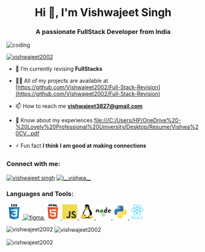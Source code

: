 <h1 align="center">Hi 👋, I'm Vishwajeet Singh</h1>
<h3 align="center">A passionate FullStack Developer from India</h3>
<img align="justify" alt="coding" width="400" src="https://udaipurwebdesigner.in/wp-content/uploads/2019/08/web-development.gif">

<p align="left"> <a href="https://github.com/ryo-ma/github-profile-trophy"><img src="https://github-profile-trophy.vercel.app/?username=vishwajeet2002" alt="vishwajeet2002" /></a> </p>

- 🌱 I’m currently revising **FullStacks**

- 👨‍💻 All of my projects are available at [https://github.com/Vishwajeet2002/Full-Stack-Revision](https://github.com/Vishwajeet2002/Full-Stack-Revision)

- 📫 How to reach me **vishwajeet3827@gmail.com**

- 📄 Know about my experiences [file:///C:/Users/HP/OneDrive%20-%20Lovely%20Professional%20University/Desktop/Resume/Vishwa%20CV...pdf](file:///C:/Users/HP/OneDrive%20-%20Lovely%20Professional%20University/Desktop/Resume/Vishwa%20CV...pdf)

- ⚡ Fun fact **I think I am good at making connections**

<h3 align="left">Connect with me:</h3>
<p align="left">
<a href="https://linkedin.com/in/vishwajeet singh" target="blank"><img align="center" src="https://raw.githubusercontent.com/rahuldkjain/github-profile-readme-generator/master/src/images/icons/Social/linked-in-alt.svg" alt="vishwajeet singh" height="30" width="40" /></a>
<a href="https://instagram.com/i__vishwa__" target="blank"><img align="center" src="https://raw.githubusercontent.com/rahuldkjain/github-profile-readme-generator/master/src/images/icons/Social/instagram.svg" alt="i__vishwa__" height="30" width="40" /></a>
</p>

<h3 align="left">Languages and Tools:</h3>
<p align="left"> <a href="https://www.w3schools.com/css/" target="_blank" rel="noreferrer"> <img src="https://raw.githubusercontent.com/devicons/devicon/master/icons/css3/css3-original-wordmark.svg" alt="css3" width="40" height="40"/> </a> <a href="https://www.figma.com/" target="_blank" rel="noreferrer"> <img src="https://www.vectorlogo.zone/logos/figma/figma-icon.svg" alt="figma" width="40" height="40"/> </a> <a href="https://www.w3.org/html/" target="_blank" rel="noreferrer"> <img src="https://raw.githubusercontent.com/devicons/devicon/master/icons/html5/html5-original-wordmark.svg" alt="html5" width="40" height="40"/> </a> <a href="https://developer.mozilla.org/en-US/docs/Web/JavaScript" target="_blank" rel="noreferrer"> <img src="https://raw.githubusercontent.com/devicons/devicon/master/icons/javascript/javascript-original.svg" alt="javascript" width="40" height="40"/> </a> <a href="https://www.linux.org/" target="_blank" rel="noreferrer"> <img src="https://raw.githubusercontent.com/devicons/devicon/master/icons/linux/linux-original.svg" alt="linux" width="40" height="40"/> </a> <a href="https://nodejs.org" target="_blank" rel="noreferrer"> <img src="https://raw.githubusercontent.com/devicons/devicon/master/icons/nodejs/nodejs-original-wordmark.svg" alt="nodejs" width="40" height="40"/> </a> <a href="https://www.python.org" target="_blank" rel="noreferrer"> <img src="https://raw.githubusercontent.com/devicons/devicon/master/icons/python/python-original.svg" alt="python" width="40" height="40"/> </a> <a href="https://reactjs.org/" target="_blank" rel="noreferrer"> <img src="https://raw.githubusercontent.com/devicons/devicon/master/icons/react/react-original-wordmark.svg" alt="react" width="40" height="40"/> </a> </p>

<p><img align="left" src="https://github-readme-stats.vercel.app/api/top-langs?username=vishwajeet2002&show_icons=true&locale=en&layout=compact" alt="vishwajeet2002" /></p>

<p>&nbsp;<img align="center" src="https://github-readme-stats.vercel.app/api?username=vishwajeet2002&show_icons=true&locale=en" alt="vishwajeet2002" /></p>

<p><img align="center" src="https://github-readme-streak-stats.herokuapp.com/?user=vishwajeet2002&" alt="vishwajeet2002" /></p>

